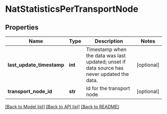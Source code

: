 # NatStatisticsPerTransportNode

## Properties
Name | Type | Description | Notes
------------ | ------------- | ------------- | -------------
**last_update_timestamp** | **int** | Timestamp when the data was last updated; unset if data source has never updated the data. | [optional] 
**transport_node_id** | **str** | Id for the transport node | [optional] 

[[Back to Model list]](../README.md#documentation-for-models) [[Back to API list]](../README.md#documentation-for-api-endpoints) [[Back to README]](../README.md)

